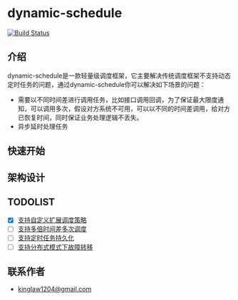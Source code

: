 # dynamic-schedule

[![Build Status](https://img.shields.io/badge/schedule-dynamic--schedule-brightgreen.svg)](https://github.com/kinglaw1204/dynamic-schedule)
## 介绍
dynamic-schedule是一款轻量级调度框架，它主要解决传统调度框架不支持动态定时任务的问题，通过dynamic-schedule你可以解决如下场景的问题：

- 需要以不同时间差进行调用任务，比如接口调用回调，为了保证最大限度通知，可以调用多次，假设对方系统不可用，可以以不同的时间差调用，给对方已恢复时间，同时保证业务处理逻辑不丢失。
- 异步延时处理任务


## 快速开始
## 架构设计
## TODOLIST
 * [x] [支持自定义扩展调度策略](#)
 * [ ] [支持多倍时间差多次调度](#)
 * [ ] [支持定时任务持久化](#)
 * [ ] [支持分布式模式下故障转移](#)
## 联系作者
- [kinglaw1204@gmail.com](mailto:kinglaw1204@gmail.com)
